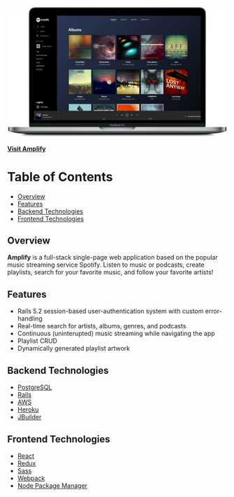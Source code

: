 <img src="https://github.com/SkiesXR/Amplify/blob/master/public/ProductShot---MacBookPro---Albums---3800x2260.png"></img>

<a href="http://amplifypk.herokuapp.com/"><strong>Visit Amplify</strong></a>

# Table of Contents
- <a href="#overview">Overview</a>
- <a href="#features">Features</a>
- <a href="#backend">Backend Technologies</a>
- <a href="#frontend">Frontend Technologies</a>

## Overview <span id="overview"></span>

<strong>Amplify</strong> is a full-stack single-page web application based on the popular music streaming service Spotify. Listen to music or podcasts, create playlists, search for your favorite music, and follow your favorite artists! 

## Features <span id="features"></span>

* Rails 5.2 session-based user-authentication system with custom error-handling
* Real-time search for artists, albums, genres, and podcasts
* Continuous (uninterupted) music streaming while navigating the app
* Playlist CRUD
* Dynamically generated playlist artwork

## Backend Technologies <span id="backend"></span>

- <a href="https://postgresql.org/" target="_blank">PostgreSQL </a>
- <a href="https://rubyonrails.org/" target="_blank">Rails</a>
- <a href="https://aws.amazon.com//" target="_blank">AWS</a>
- <a href="https://heroku.com/" target="_blank">Heroku</a>
- <a href="https://github.com/rails/jbuilder" target="_blank">JBuilder</a>

## Frontend Technologies <span id="frontend"></span>

- <a href="https://reactjs.org/" target="_blank">React</a>
- <a href="https://redux.js.org/" target="_blank">Redux</a>
- <a href="https://sass-lang.com/" target="_blank">Sass</a>
- <a href="https://webpack.js.org/" target="_blank">Webpack</a>
- <a href="https://www.npmjs.com/" target="_blank">Node Package Manager</a>
